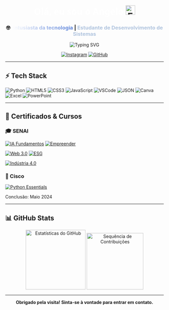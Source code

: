 <h1 align="center">
  <span style="color:#FFFFFF; font-family: 'Segoe UI', Tahoma, Geneva, Verdana, sans-serif;">Olá, eu sou o Angelo</span>
  <img src="https://images.emojiterra.com/google/noto-emoji/animated-emoji/1f971.gif" width="30" alt="Emoji de um rosto com a mão na cabeça">
</h1>

<h3 align="center"> 🤓 <span style="background: linear-gradient(90deg,#fff,#557ED8); -webkit-background-clip: text; color: transparent;">Entusiasta da tecnologia</span> | <span style="color:#B0C4DE">Estudante de Desenvolvimento de Sistemas</span> </h3>

<p align="center">
  <img src="https://readme-typing-svg.herokuapp.com?font=Fira+Code&weight=500&size=18&duration=4000&pause=1000&color=828282&center=true&vCenter=true&width=500&lines=Explorando+o+universo+da+programação;Desenvolvimento+Web;Automação" alt="Typing SVG" />
</p>

<div align="center">
  
  [![Instagram](https://img.shields.io/badge/Instagram-%40aangelo.gl-E4405F?style=for-the-badge&logo=instagram&logoColor=white)](https://www.instagram.com/aangelo.gl/) 
  [![GitHub](https://img.shields.io/badge/GitHub-aangelkjpn-181717?style=for-the-badge&logo=github&logoColor=white)](https://github.com/aangelkjpn)
  
</div>

---

## ⚡ Tech Stack

  
  ![Python](https://img.shields.io/badge/Python-3776AB?style=for-the-badge&logo=python&logoColor=white)
  ![HTML5](https://img.shields.io/badge/HTML5-E34F26?style=for-the-badge&logo=html5&logoColor=white)
  ![CSS3](https://img.shields.io/badge/CSS3-1572B6?style=for-the-badge&logo=css3&logoColor=white)
  ![JavaScript](https://img.shields.io/badge/JavaScript-F7DF1E?style=for-the-badge&logo=javascript&logoColor=black)
  ![VSCode](https://img.shields.io/badge/VSCode-007ACC?style=for-the-badge&logo=visual-studio-code&logoColor=white)
  ![JSON](https://img.shields.io/badge/JSON-000000?style=for-the-badge&logo=json&logoColor=white)
  ![Canva](https://img.shields.io/badge/Canva-00C4CC?style=for-the-badge&logo=canva&logoColor=white)
  ![Excel](https://img.shields.io/badge/Excel-217346?style=for-the-badge&logo=microsoft-excel&logoColor=white)
  ![PowerPoint](https://img.shields.io/badge/PowerPoint-B7472A?style=for-the-badge&logo=microsoft-powerpoint&logoColor=white)
  
</div>

---

## 📜 Certificados & Cursos

### 🎓 SENAI

<div>
  
  [![IA Fundamentos](https://img.shields.io/badge/IA_Fundamentos-SENAI-blue?style=for-the-badge)](./certificados/FLUÊNCIA___FUNDAMENTOS_DA_INTELIGÊNCIA_ARTIFICIAL-Certificado_2718604.pdf)
  [![Empreender](https://img.shields.io/badge/Empreender_SENAI-SENAI-green?style=for-the-badge)](./certificados/Empreender_SENAI-Certificado_2718547.pdf)

  [![Web 3.0](https://img.shields.io/badge/Web_3.0-SENAI-purple?style=for-the-badge)](./certificados/WEB_3.0-Certificado_2718621.pdf)
  [![ESG](https://img.shields.io/badge/Desvendando_ESG-SENAI-brightgreen?style=for-the-badge)](./certificados/Desvendando_o_ESG-Certificado_2718590.pdf)

  [![Indústria 4.0](https://img.shields.io/badge/Indústria_4.0-SENAI-orange?style=for-the-badge)](./certificados/Desvendando_a_Indústria_4.0-Certificado_2718495.pdf)
  
</div>

### 🔗 Cisco

<div>
  
  [![Python Essentials](https://img.shields.io/badge/Cisco_Python_Essentials-Certificado-a5b2d3?style=for-the-badge&logo=cisco&logoColor=white)](https://www.credly.com/earner/earned/badge/a5b2d333-68f6-49f5-84f1-eefc21d27cad)
  
  <p>Conclusão: Maio 2024</p>
  
</div>

---

## 📊 GitHub Stats

<div>
  <div align="center">
    <img src="https://github-readme-stats.vercel.app/api?username=aangelkjpn&show_icons=true&include_all_commits=true&count_private=true&theme=dark&hide_border=true" alt="Estatísticas do GitHub" height="190" />
    <img src="https://github-readme-streak-stats.herokuapp.com/?user=aangelkjpn&theme=dark&hide_border=true" alt="Sequência de Contribuições" height="180" />
  </div>
</div>

---

<div align="center">
  
  <p> <b> Obrigado pela visita! Sinta-se à vontade para entrar em contato. </b> </p>
  
